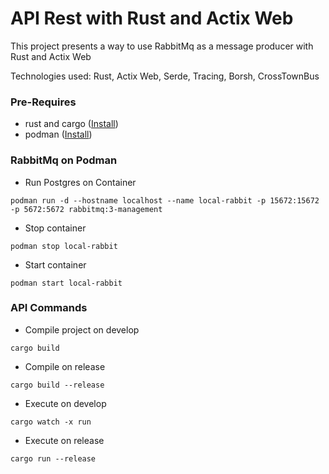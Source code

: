 # API Rest with Rust and Actix Web
This project presents a way to use RabbitMq as a message producer with Rust and Actix Web

Technologies used: Rust, Actix Web, Serde, Tracing, Borsh, CrossTownBus

### Pre-Requires
- rust and cargo ([Install](https://www.rust-lang.org/tools/install))
- podman ([Install](https://podman.io/getting-started/installation))

### RabbitMq on Podman

- Run Postgres on Container

`podman run -d --hostname localhost --name local-rabbit -p 15672:15672 -p 5672:5672 rabbitmq:3-management`

- Stop container

`podman stop local-rabbit`

- Start container

`podman start local-rabbit`


### API Commands

- Compile project on develop

`cargo build`

- Compile on release

`cargo build --release`

- Execute on develop

`cargo watch -x run`

- Execute on release

`cargo run --release`






